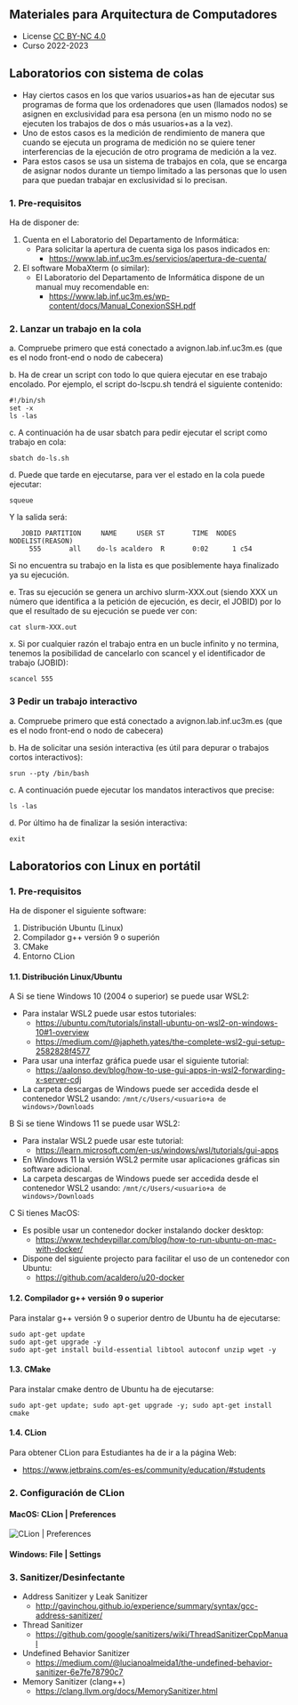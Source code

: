 ## Materiales para Arquitectura de Computadores

<html>
<ul>
<li> License <a href="http:/creativecommons.org/licenses/by-nc/4.0/">CC BY-NC 4.0</a> </li>
<li> Curso 2022-2023</li>
</ul>
</html>


## Laboratorios con sistema de colas

* Hay ciertos casos en los que varios usuarios+as han de ejecutar sus programas de forma que los ordenadores que usen (llamados nodos) se asignen en exclusividad para esa persona (en un mismo nodo no se ejecuten los trabajos de dos o más usuarios+as a la vez).
* Uno de estos casos es la medición de rendimiento de manera que cuando se ejecuta un programa de medición no se quiere tener interferencias de la ejecución de otro programa de medición a la vez.
* Para estos casos se usa un sistema de trabajos en cola, que se encarga de asignar nodos durante un tiempo limitado a las personas que lo usen para que puedan trabajar en exclusividad si lo precisan.

### 1. Pre-requisitos

Ha de disponer de:
1. Cuenta en el Laboratorio del Departamento de Informática:
   * Para solicitar la apertura de cuenta siga los pasos indicados en:
     * https://www.lab.inf.uc3m.es/servicios/apertura-de-cuenta/
1. El software MobaXterm (o similar):
   * El Laboratorio del Departamento de Informática dispone de un manual muy recomendable en:
     * https://www.lab.inf.uc3m.es/wp-content/docs/Manual_ConexionSSH.pdf

### 2. Lanzar un trabajo en la cola
  a. Compruebe primero que está conectado a avignon.lab.inf.uc3m.es (que es el nodo front-end o nodo de cabecera)
  
  b. Ha de crear un script con todo lo que quiera ejecutar en ese trabajo encolado. Por ejemplo, el script do-lscpu.sh tendrá el siguiente contenido:
```
#!/bin/sh
set -x
ls -las
```

  c. A continuación ha de usar sbatch para pedir ejecutar el script como trabajo en cola:
```
sbatch do-ls.sh
``` 

  d. Puede que tarde en ejecutarse, para ver el estado en la cola puede ejecutar:
```
squeue
```
Y la salida será:
```
   JOBID PARTITION     NAME     USER ST       TIME  NODES NODELIST(REASON)
     555       all    do-ls acaldero  R       0:02      1 c54
```
Si no encuentra su trabajo en la lista es que posiblemente haya finalizado ya su ejecución.

  e. Tras su ejecución se genera un archivo slurm-XXX.out (siendo XXX un número que identifica a la petición de ejecución, es decir, el JOBID) por lo que el resultado de su ejecución se puede ver con:
```
cat slurm-XXX.out
```

  x. Si por cualquier razón el trabajo entra en un bucle infinito y no termina, tenemos la posibilidad de cancelarlo con scancel y el identificador de trabajo (JOBID):
```
scancel 555
```

### 3 Pedir un trabajo interactivo
  a. Compruebe primero que está conectado a avignon.lab.inf.uc3m.es (que es el nodo front-end o nodo de cabecera)
  
  b. Ha de solicitar una sesión interactiva (es útil para depurar o trabajos cortos interactivos):
```
srun --pty /bin/bash
```

  c. A continuación puede ejecutar los mandatos interactivos que precise:
```
ls -las
```

  d. Por último ha de finalizar la sesión interactiva:
```
exit
```


## Laboratorios con Linux en portátil

### 1. Pre-requisitos

Ha de disponer el siguiente software:
1. Distribución Ubuntu (Linux)
2. Compilador g++ versión 9 o superión
3. CMake
4. Entorno CLion

#### 1.1. Distribución Linux/Ubuntu

A Si se tiene Windows 10 (2004 o superior) se puede usar WSL2:
  * Para instalar WSL2 puede usar estos tutoriales:
    * https://ubuntu.com/tutorials/install-ubuntu-on-wsl2-on-windows-10#1-overview
    * https://medium.com/@japheth.yates/the-complete-wsl2-gui-setup-2582828f4577
  * Para usar una interfaz gráfica puede usar el siguiente tutorial:
    * https://aalonso.dev/blog/how-to-use-gui-apps-in-wsl2-forwarding-x-server-cdj
  * La carpeta descargas de Windows puede ser accedida desde el contenedor WSL2 usando:
```/mnt/c/Users/<usuario+a de windows>/Downloads```

B Si se tiene Windows 11 se puede usar WSL2:
  * Para instalar WSL2 puede usar este tutorial:
    * https://learn.microsoft.com/en-us/windows/wsl/tutorials/gui-apps
  * En Windows 11 la versión WSL2 permite usar aplicaciones gráficas sin software adicional.
  * La carpeta descargas de Windows puede ser accedida desde el contenedor WSL2 usando:
```/mnt/c/Users/<usuario+a de windows>/Downloads```

C Si tienes MacOS:
  * Es posible usar un contenedor docker instalando docker desktop:
    * https://www.techdevpillar.com/blog/how-to-run-ubuntu-on-mac-with-docker/
  * Dispone del siguiente projecto para facilitar el uso de un contenedor con Ubuntu:
    * https://github.com/acaldero/u20-docker

#### 1.2. Compilador g++ versión 9 o superior

Para instalar g++ versión 9 o superior dentro de Ubuntu ha de ejecutarse:
```
sudo apt-get update
sudo apt-get upgrade -y
sudo apt-get install build-essential libtool autoconf unzip wget -y
```

#### 1.3. CMake

Para instalar cmake dentro de Ubuntu ha de ejecutarse:
```
sudo apt-get update; sudo apt-get upgrade -y; sudo apt-get install cmake
```

#### 1.4. CLion

Para obtener CLion para Estudiantes ha de ir a la página Web:
* https://www.jetbrains.com/es-es/community/education/#students


### 2. Configuración de CLion

#### MacOS: CLion | Preferences

![CLion | Preferences](./images/settings.png)

#### Windows: File | Settings


### 3. Sanitizer/Desinfectante

* Address Sanitizer y Leak Sanitizer
  * http://gavinchou.github.io/experience/summary/syntax/gcc-address-sanitizer/
* Thread Sanitizer
  * https://github.com/google/sanitizers/wiki/ThreadSanitizerCppManual
* Undefined Behavior Sanitizer
  * https://medium.com/@lucianoalmeida1/the-undefined-behavior-sanitizer-6e7fe78790c7
* Memory Sanitizer (clang++)
  * https://clang.llvm.org/docs/MemorySanitizer.html
